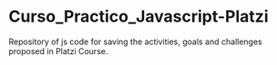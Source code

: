 # Curso_Practico_Javascript-Platzi

Repository of js code for saving the activities, goals and challenges proposed in Platzi Course.

